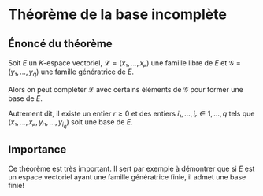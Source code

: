 # Théorème de la base incomplète

## Énoncé du théorème

Soit $E$ un $K$-espace vectoriel, $\mathcal{L} = (x₁, …, xₚ)$ une famille libre de $E$ et $\mathcal{G} = (y₁, …, y_q)$ une famille génératrice de $E$.

Alors on peut compléter $\mathcal{L}$ avec certains éléments de $\mathcal{G}$ pour former une base de $E$.

Autrement dit, il existe un entier $r ≥ 0$ et des entiers $i₁, …, iᵣ ∈ {1, …, q}$ tels que
$(x₁, …, xₚ, yᵢ₁, …, y_{i_q})$ soit une base de $E$.

## Importance

Ce théorème est très important. Il sert par exemple à démontrer que si $E$ est un espace vectoriel ayant une famille génératrice finie, il admet une base finie!
